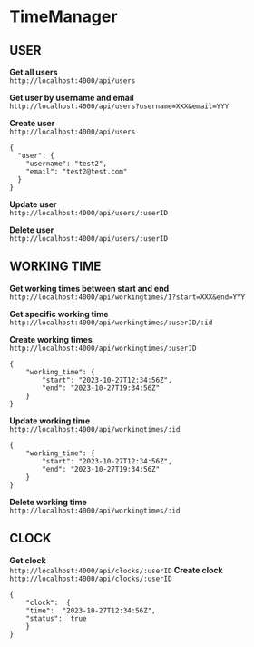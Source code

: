 # TimeManager

## USER
**Get all users**\
 `http://localhost:4000/api/users`

**Get user by username and email**\
`http://localhost:4000/api/users?username=XXX&email=YYY`
 
**Create user**\
`http://localhost:4000/api/users`
```
{
  "user": {
    "username": "test2",
    "email": "test2@test.com"
  }
}
```
**Update user**\
`http://localhost:4000/api/users/:userID`

**Delete user**\
`http://localhost:4000/api/users/:userID`
## WORKING TIME
**Get working times between start and end**\
`http://localhost:4000/api/workingtimes/1?start=XXX&end=YYY`

**Get specific working time**\
`http://localhost:4000/api/workingtimes/:userID/:id`

**Create working times**\
`http://localhost:4000/api/workingtimes/:userID`
```
{
    "working_time": {
        "start": "2023-10-27T12:34:56Z",
        "end": "2023-10-27T19:34:56Z"
    }
}
```
**Update working time**\
`http://localhost:4000/api/workingtimes/:id`
```
{
    "working_time": {
        "start": "2023-10-27T12:34:56Z",
        "end": "2023-10-27T19:34:56Z"
    }
}
```
**Delete working time**\
`http://localhost:4000/api/workingtimes/:id`
## CLOCK
**Get clock**\
`http://localhost:4000/api/clocks/:userID`
**Create clock**\
`http://localhost:4000/api/clocks/:userID`
```
{
	"clock":  {
	"time":  "2023-10-27T12:34:56Z",
	"status":  true
	}
}
```
